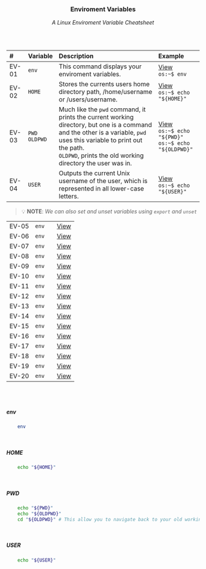 <div align="center">
    <h3>Enviroment Variables</h3>
    <p>
        <em>A Linux Enviroment Variable Cheatsheet</em>
    </p>
</div>

<br>
<br>

|#|Variable|Description|Example|
|:---|:---|:---|:---|
|EV-01|`env`|This command displays your enviroment variables.|[View](#env)<br>`os:~$ env`|
|EV-02|`HOME`|Stores the currents users home directory path, /home/username or /users/username.|[View](#home)<br>`os:~$ echo "${HOME}"`|
|EV-03|`PWD`<br>`OLDPWD`|Much like the `pwd` command, it prints the current working directory, but one is a command and the other is a variable, `pwd` uses this variable to print out the path.<br>`OLDPWD`, prints the old working  directory the user was in.|[View](#pwd)<br>`os:~$ echo "${PWD}"`<br>`os:~$ echo "${OLDPWD}"`|
|EV-04|`USER`|Outputs the current Unix username of the user, which is represented in all lower-case letters.|[View](#user)<br>`os:~$ echo "${USER}"`|

> 💡 **NOTE**: _We can also set and unset variables using `export` and `unset`_

|||||
|:---|:---|:---|:---|
|EV-05|`env`||[View](#env)|
|EV-06|`env`||[View](#env)|
|EV-07|`env`||[View](#env)|
|EV-08|`env`||[View](#env)|
|EV-09|`env`||[View](#env)|
|EV-10|`env`||[View](#env)|
|EV-11|`env`||[View](#env)|
|EV-12|`env`||[View](#env)|
|EV-13|`env`||[View](#env)|
|EV-14|`env`||[View](#env)|
|EV-15|`env`||[View](#env)|
|EV-16|`env`||[View](#env)|
|EV-17|`env`||[View](#env)|
|EV-18|`env`||[View](#env)|
|EV-19|`env`||[View](#env)|
|EV-20|`env`||[View](#env)|

<br>
<br>

##### env 

```sh
    env
```

<br>

##### HOME

```sh
    echo "${HOME}"
```

<br>

##### PWD

```sh
    echo "${PWD}"
    echo "${OLDPWD}"
    cd "${OLDPWD}" # This allow you to navigate back to your old working directory.
```

<br>

##### USER

```sh
    echo "${USER}"
```

<br>

##### 

<br>

##### 

<br>

##### 

<br>

##### 

<br>

##### 

<br>

##### 

<br>

##### 

<br>

##### 

<br>

##### 

<br>

##### 

<br>

##### 

<br>

##### 

<br>

##### 

<br>

##### 

<br>

##### 

<br>

##### 

<br>

